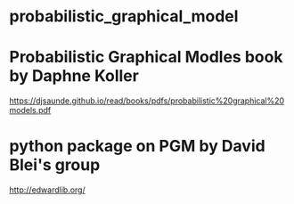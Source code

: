 # probabilistic_graphical_model

# Probabilistic Graphical Modles book by Daphne Koller
https://djsaunde.github.io/read/books/pdfs/probabilistic%20graphical%20models.pdf

# python package on PGM by David Blei's group
http://edwardlib.org/
